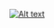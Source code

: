 [![Alt text](https://img.youtube.com/vi/sVhJWFINGwg/0.jpg)](https://www.youtube.com/watch?v=sVhJWFINGwg)
